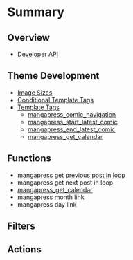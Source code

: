 # Summary

## Overview

* [Developer API](README.md)

## Theme Development

* [Image Sizes](//image-sizes.md)
* [Conditional Template Tags](/conditional-template-tags.md)
* [Template Tags](template-tags.md)
  * [mangapress\_comic\_navigation](/mangapress-comic-navigation.md)
  * [mangapress\_start\_latest\_comic](/mangapress-start-latest-comic.md)
  * [mangapress\_end\_latest\_comic](/mangapress-end-latest-comic.md)
  * [mangapress\_get\_calendar](//mangapress-get-calendar.md)

## Functions

* [mangapress get previous post in loop](mangapress-get-previous-post-in-loop.md)
* mangapress get next post in loop
* [mangapress\_get\_calendar](//mangapress-get-calendar.md)
* mangapress month link
* mangapress day link

## Filters

## Actions

